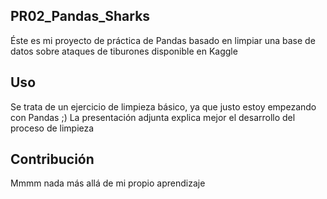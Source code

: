 ## PR02_Pandas_Sharks
Éste es mi proyecto de práctica de Pandas basado en limpiar una base de datos sobre ataques de tiburones disponible en Kaggle


## Uso
Se trata de un ejercicio de limpieza básico, ya que justo estoy empezando con Pandas ;)
La presentación adjunta explica mejor el desarrollo del proceso de limpieza


## Contribución
Mmmm nada más allá de mi propio aprendizaje 
